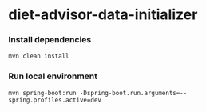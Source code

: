# diet-advisor-data-initializer
### Install dependencies
```
mvn clean install
```
### Run local environment
```
mvn spring-boot:run -Dspring-boot.run.arguments=--spring.profiles.active=dev
```